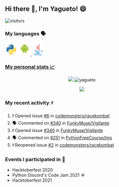 ## Hi there 👋, I'm Yagueto! 😄


![visitors](https://visitor-badge-reloaded.herokuapp.com/badge?page_id=yagueto&style=for-the-badge)

### My languages 🗣️

<p align="left"> <img src="https://raw.githubusercontent.com/devicons/devicon/master/icons/python/python-original.svg" alt="python" width="40" height="40"/> </a> <a href="https://developer.android.com" target="_blank"> <img src="https://raw.githubusercontent.com/devicons/devicon/master/icons/android/android-original-wordmark.svg" alt="android" width="40" height="40"/> </a> <a href="https://www.java.com" target="_blank"> <img src="https://raw.githubusercontent.com/devicons/devicon/master/icons/java/java-original.svg" alt="java" width="40" height="40"/> </a> <a href="https://www.linux.org/" target="_blank"> </a> <a href="https://www.python.org" target="_blank"> </p>

### My personal stats 📈
<div align="center"> 
  <a>
    <img src=https://github-readme-stats.vercel.app/api?username=yagueto&count_private=true&show_icons=true width=50%></img>
  </a>
  <img src="https://github-readme-streak-stats.herokuapp.com/?user=yagueto" alt="yagueto" width=49% />
</div>

<p align="center">
  <a href=https://metrics.lecoq.io/>
       <img src=https://metrics.lecoq.io/yagueto?template=classic&base.header=0&base.activity=0&base.community=0&base.repositories=0&base.metadata=0&achievements=1&achievements.threshold=C&achievements.secrets=true&achievements.display=compact&achievements.limit=0&config.timezone=Europe%2FMadrid&config.display=large/>
  </a>
</p>


### My recent activity ⚡

  <!--START_SECTION:activity-->
1. ❗️ Opened issue [#6](https://github.com/codemonsters/racekombat/issues/6) in [codemonsters/racekombat](https://github.com/codemonsters/racekombat)
2. 🗣 Commented on [#340](https://github.com/FunkyMuse/Vigilante/issues/340) in [FunkyMuse/Vigilante](https://github.com/FunkyMuse/Vigilante)
3. ❗️ Opened issue [#340](https://github.com/FunkyMuse/Vigilante/issues/340) in [FunkyMuse/Vigilante](https://github.com/FunkyMuse/Vigilante)
4. 🗣 Commented on [#251](https://github.com/PythonFreeCourse/lms/issues/251) in [PythonFreeCourse/lms](https://github.com/PythonFreeCourse/lms)
5. ❗️ Reopened issue [#2](https://github.com/codemonsters/racekombat/issues/2) in [codemonsters/racekombat](https://github.com/codemonsters/racekombat)
  <!--END_SECTION:activity-->
  

### Events I participated in 📆

- Hacktoberfest 2020
- Python Discord's Code Jam 2021 ☀️
- Hacktoberfest 2021


